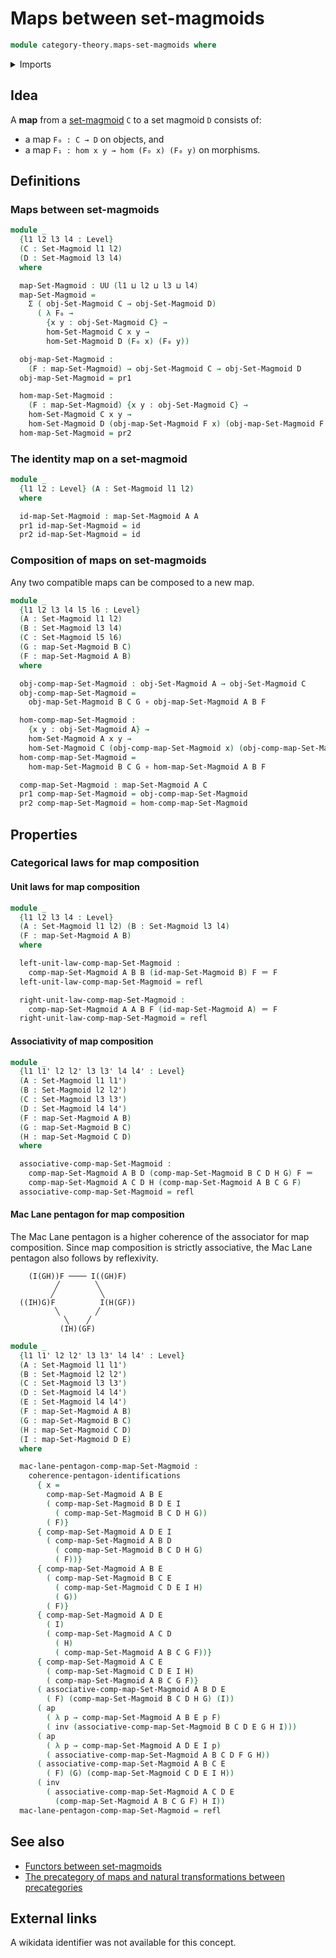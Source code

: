# Maps between set-magmoids

```agda
module category-theory.maps-set-magmoids where
```

<details><summary>Imports</summary>

```agda
open import category-theory.set-magmoids

open import foundation.action-on-identifications-functions
open import foundation.commuting-pentagons-of-identifications
open import foundation.dependent-pair-types
open import foundation.function-types
open import foundation.identity-types
open import foundation.universe-levels
```

</details>

## Idea

A **map** from a [set-magmoid](category-theory.set-magmoids.md) `C` to a set
magmoid `D` consists of:

- a map `F₀ : C → D` on objects, and
- a map `F₁ : hom x y → hom (F₀ x) (F₀ y)` on morphisms.

## Definitions

### Maps between set-magmoids

```agda
module _
  {l1 l2 l3 l4 : Level}
  (C : Set-Magmoid l1 l2)
  (D : Set-Magmoid l3 l4)
  where

  map-Set-Magmoid : UU (l1 ⊔ l2 ⊔ l3 ⊔ l4)
  map-Set-Magmoid =
    Σ ( obj-Set-Magmoid C → obj-Set-Magmoid D)
      ( λ F₀ →
        {x y : obj-Set-Magmoid C} →
        hom-Set-Magmoid C x y →
        hom-Set-Magmoid D (F₀ x) (F₀ y))

  obj-map-Set-Magmoid :
    (F : map-Set-Magmoid) → obj-Set-Magmoid C → obj-Set-Magmoid D
  obj-map-Set-Magmoid = pr1

  hom-map-Set-Magmoid :
    (F : map-Set-Magmoid) {x y : obj-Set-Magmoid C} →
    hom-Set-Magmoid C x y →
    hom-Set-Magmoid D (obj-map-Set-Magmoid F x) (obj-map-Set-Magmoid F y)
  hom-map-Set-Magmoid = pr2
```

### The identity map on a set-magmoid

```agda
module _
  {l1 l2 : Level} (A : Set-Magmoid l1 l2)
  where

  id-map-Set-Magmoid : map-Set-Magmoid A A
  pr1 id-map-Set-Magmoid = id
  pr2 id-map-Set-Magmoid = id
```

### Composition of maps on set-magmoids

Any two compatible maps can be composed to a new map.

```agda
module _
  {l1 l2 l3 l4 l5 l6 : Level}
  (A : Set-Magmoid l1 l2)
  (B : Set-Magmoid l3 l4)
  (C : Set-Magmoid l5 l6)
  (G : map-Set-Magmoid B C)
  (F : map-Set-Magmoid A B)
  where

  obj-comp-map-Set-Magmoid : obj-Set-Magmoid A → obj-Set-Magmoid C
  obj-comp-map-Set-Magmoid =
    obj-map-Set-Magmoid B C G ∘ obj-map-Set-Magmoid A B F

  hom-comp-map-Set-Magmoid :
    {x y : obj-Set-Magmoid A} →
    hom-Set-Magmoid A x y →
    hom-Set-Magmoid C (obj-comp-map-Set-Magmoid x) (obj-comp-map-Set-Magmoid y)
  hom-comp-map-Set-Magmoid =
    hom-map-Set-Magmoid B C G ∘ hom-map-Set-Magmoid A B F

  comp-map-Set-Magmoid : map-Set-Magmoid A C
  pr1 comp-map-Set-Magmoid = obj-comp-map-Set-Magmoid
  pr2 comp-map-Set-Magmoid = hom-comp-map-Set-Magmoid
```

## Properties

### Categorical laws for map composition

#### Unit laws for map composition

```agda
module _
  {l1 l2 l3 l4 : Level}
  (A : Set-Magmoid l1 l2) (B : Set-Magmoid l3 l4)
  (F : map-Set-Magmoid A B)
  where

  left-unit-law-comp-map-Set-Magmoid :
    comp-map-Set-Magmoid A B B (id-map-Set-Magmoid B) F ＝ F
  left-unit-law-comp-map-Set-Magmoid = refl

  right-unit-law-comp-map-Set-Magmoid :
    comp-map-Set-Magmoid A A B F (id-map-Set-Magmoid A) ＝ F
  right-unit-law-comp-map-Set-Magmoid = refl
```

#### Associativity of map composition

```agda
module _
  {l1 l1' l2 l2' l3 l3' l4 l4' : Level}
  (A : Set-Magmoid l1 l1')
  (B : Set-Magmoid l2 l2')
  (C : Set-Magmoid l3 l3')
  (D : Set-Magmoid l4 l4')
  (F : map-Set-Magmoid A B)
  (G : map-Set-Magmoid B C)
  (H : map-Set-Magmoid C D)
  where

  associative-comp-map-Set-Magmoid :
    comp-map-Set-Magmoid A B D (comp-map-Set-Magmoid B C D H G) F ＝
    comp-map-Set-Magmoid A C D H (comp-map-Set-Magmoid A B C G F)
  associative-comp-map-Set-Magmoid = refl
```

#### Mac Lane pentagon for map composition

The Mac Lane pentagon is a higher coherence of the associator for map
composition. Since map composition is strictly associative, the Mac Lane
pentagon also follows by reflexivity.

```text
    (I(GH))F ──── I((GH)F)
          ╱        ╲
         ╱          ╲
  ((IH)G)F          I(H(GF))
          ╲        ╱
            ╲    ╱
           (IH)(GF)
```

```agda
module _
  {l1 l1' l2 l2' l3 l3' l4 l4' : Level}
  (A : Set-Magmoid l1 l1')
  (B : Set-Magmoid l2 l2')
  (C : Set-Magmoid l3 l3')
  (D : Set-Magmoid l4 l4')
  (E : Set-Magmoid l4 l4')
  (F : map-Set-Magmoid A B)
  (G : map-Set-Magmoid B C)
  (H : map-Set-Magmoid C D)
  (I : map-Set-Magmoid D E)
  where

  mac-lane-pentagon-comp-map-Set-Magmoid :
    coherence-pentagon-identifications
      { x =
        comp-map-Set-Magmoid A B E
        ( comp-map-Set-Magmoid B D E I
          ( comp-map-Set-Magmoid B C D H G))
        ( F)}
      { comp-map-Set-Magmoid A D E I
        ( comp-map-Set-Magmoid A B D
          ( comp-map-Set-Magmoid B C D H G)
          ( F))}
      { comp-map-Set-Magmoid A B E
        ( comp-map-Set-Magmoid B C E
          ( comp-map-Set-Magmoid C D E I H)
          ( G))
        ( F)}
      { comp-map-Set-Magmoid A D E
        ( I)
        ( comp-map-Set-Magmoid A C D
          ( H)
          ( comp-map-Set-Magmoid A B C G F))}
      { comp-map-Set-Magmoid A C E
        ( comp-map-Set-Magmoid C D E I H)
        ( comp-map-Set-Magmoid A B C G F)}
      ( associative-comp-map-Set-Magmoid A B D E
        ( F) (comp-map-Set-Magmoid B C D H G) (I))
      ( ap
        ( λ p → comp-map-Set-Magmoid A B E p F)
        ( inv (associative-comp-map-Set-Magmoid B C D E G H I)))
      ( ap
        ( λ p → comp-map-Set-Magmoid A D E I p)
        ( associative-comp-map-Set-Magmoid A B C D F G H))
      ( associative-comp-map-Set-Magmoid A B C E
        ( F) (G) (comp-map-Set-Magmoid C D E I H))
      ( inv
        ( associative-comp-map-Set-Magmoid A C D E
          (comp-map-Set-Magmoid A B C G F) H I))
  mac-lane-pentagon-comp-map-Set-Magmoid = refl
```

## See also

- [Functors between set-magmoids](category-theory.maps-set-magmoids.md)
- [The precategory of maps and natural transformations between precategories](category-theory.precategory-of-maps-precategories.md)

## External links

A wikidata identifier was not available for this concept.
